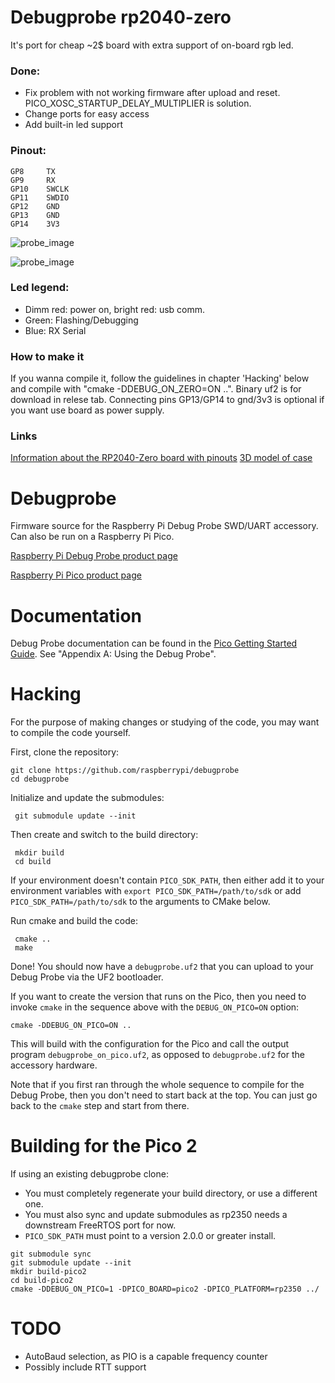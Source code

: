 # Debugprobe rp2040-zero

It's port for cheap ~2$ board with extra support of on-board rgb led.

### Done:
- Fix problem with not working firmware after upload and reset. PICO_XOSC_STARTUP_DELAY_MULTIPLIER is solution.
- Change ports for easy access
- Add built-in led support

### Pinout:
```
GP8     TX
GP9     RX
GP10    SWCLK
GP11    SWDIO
GP12    GND
GP13    GND
GP14    3V3
```

![probe_image](img1.jpg)

![probe_image](img2.jpg)

### Led legend:
- Dimm red: power on, bright red: usb comm.
- Green: Flashing/Debugging
- Blue: RX Serial

### How to make it
If you wanna compile it, follow the guidelines in chapter 'Hacking' below and compile with "cmake -DDEBUG_ON_ZERO=ON ..".
Binary uf2 is for download in relese tab. Connecting pins GP13/GP14 to gnd/3v3 is optional if you want use board as power supply.

### Links
[Information about the RP2040-Zero board with pinouts](https://www.waveshare.com/wiki/RP2040-Zero)
[3D model of case](https://www.thingiverse.com/thing:6832908)

# Debugprobe

Firmware source for the Raspberry Pi Debug Probe SWD/UART accessory. Can also be run on a Raspberry Pi Pico.

[Raspberry Pi Debug Probe product page](https://www.raspberrypi.com/products/debug-probe/)

[Raspberry Pi Pico product page](https://www.raspberrypi.com/products/raspberry-pi-pico/)


# Documentation

Debug Probe documentation can be found in the [Pico Getting Started Guide](https://datasheets.raspberrypi.com/pico/getting-started-with-pico.pdf). See "Appendix A: Using the Debug Probe".

# Hacking

For the purpose of making changes or studying of the code, you may want to compile the code yourself.

First, clone the repository:
```
git clone https://github.com/raspberrypi/debugprobe
cd debugprobe
```
Initialize and update the submodules:
```
 git submodule update --init
```
Then create and switch to the build directory:
```
 mkdir build
 cd build
```
If your environment doesn't contain `PICO_SDK_PATH`, then either add it to your environment variables with `export PICO_SDK_PATH=/path/to/sdk` or add `PICO_SDK_PATH=/path/to/sdk` to the arguments to CMake below.

Run cmake and build the code:
```
 cmake ..
 make
```
Done! You should now have a `debugprobe.uf2` that you can upload to your Debug Probe via the UF2 bootloader.

If you want to create the version that runs on the Pico, then you need to invoke `cmake` in the sequence above with the `DEBUG_ON_PICO=ON` option:
```
cmake -DDEBUG_ON_PICO=ON ..
```

This will build with the configuration for the Pico and call the output program `debugprobe_on_pico.uf2`, as opposed to `debugprobe.uf2` for the accessory hardware.

Note that if you first ran through the whole sequence to compile for the Debug Probe, then you don't need to start back at the top. You can just go back to the `cmake` step and start from there.

# Building for the Pico 2

If using an existing debugprobe clone:
- You must completely regenerate your build directory, or use a different one.
- You must also sync and update submodules as rp2350 needs a downstream FreeRTOS port for now.
- `PICO_SDK_PATH` must point to a version 2.0.0 or greater install.


```
git submodule sync
git submodule update --init
mkdir build-pico2
cd build-pico2
cmake -DDEBUG_ON_PICO=1 -DPICO_BOARD=pico2 -DPICO_PLATFORM=rp2350 ../
```

# TODO
- AutoBaud selection, as PIO is a capable frequency counter
- Possibly include RTT support
